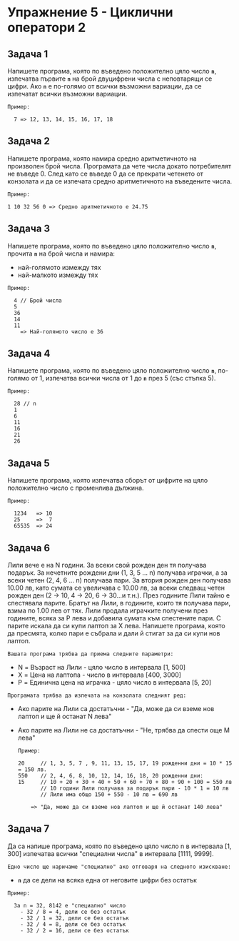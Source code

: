 # Упражнение 5 - Циклични оператори 2

## Задача 1

Напишете програма, която по въведено положително цяло число **`n`**, изпечатва първите **`n`** на брой 
двуцифрени числа с неповтарящи се цифри. Ако **`n`** е по-голямо 
от всички възможни вариации, да се изпечатат всички възможни вариации.

`Пример:`

      7 => 12, 13, 14, 15, 16, 17, 18
      
## Задача 2

Напишете програма, която намира средно аритметичното на произволен брой числа. 
Програмата да чете числа докато потребителят не въведе 0. След като се въведе 0 
да се прекрати четенето от конзолата и да се изпечата средно аритметичното на въведените числа.

`Пример:`

    1 10 32 56 0 => Средно аритметичното е 24.75
    
## Задача 3

Напишете програма, която по въведено цяло положително число **`n`**, прочита **`n`** на брой числа и намира:

* най-голямото измежду тях
* най-малкото измежду тях

`Пример:`

      4 // Брой числа
      5  
      36
      14
      11
        => Най-голямото число е 36
        
## Задача 4

Напишете програма, която по въведено цяло положително число **`n`**, 
по-голямо от 1, изпечатва всички числа от 1 до **`n`** през 5 (със стъпка 5).

`Пример:`

      28 // n
      1
      6
      11
      16
      21
      26

## Задача 5

Напишете програма, която изпечатва сборът от цифрите на цяло положително число с променлива дължина.

`Пример:`

      1234   => 10
      25     =>  7
      65535  => 24
      
## Задача 6
   Лили вече е на N години. За всеки свой рожден ден тя получава подарък. 
   За нечетните рождени дни (1, 3, 5 ... n) получава играчки, 
   а за всеки четен (2, 4, 6 ... n) получава пари. 
   За втория рожден ден получава 10.00 лв, като сумата се увеличава с 10.00 лв, 
   за всеки следващ четен рожден ден (2 -> 10, 4 -> 20, 6 -> 30...и т.н.). 
   През годините Лили тайно е спестявала парите. Братът на Лили, в годините, 
   които тя получава пари, взима по 1.00 лев от тях. 
   Лили продала играчките получени през годините, всяка за P лева и добавила сумата към спестените пари. 
   С парите искала да си купи лаптоп за X лева. Напишете програма, която да пресмята, 
   колко пари е събрала и дали й стигат за да си купи нов лаптоп.
   
`Вашата програма трябва да приема следните параметри:`
* N = Възраст на Лили -  цяло число в интервала [1, 500]
* X = Цена на лаптопа - число в интервала [400, 3000]
* P = Единична цена на играчка - цяло число в интервала [5, 20]

`Програмата трябва да изпечата на конзолата следният ред:`
* Ако парите на Лили са достатъчни     - "Да, може да си вземе нов лаптоп и ще й останат N лева"
* Ако парите на Лили не са достатъчни  - "Не, трябва да спести още М лева"

	`Пример:`
  
      20     // 1, 3, 5, 7 , 9, 11, 13, 15, 17, 19 рожденни дни = 10 * 15 = 150 лв.
      550    // 2, 4, 6, 8, 10, 12, 14, 16, 18, 20 рожденни дни: 
      15     // 10 + 20 + 30 + 40 + 50 + 60 + 70 + 80 + 90 + 100 = 550 лв
             // 10 години Лили получава за подарък пари - 10 * 1 = 10 лв
             // Лили има общо 150 + 550 - 10 лв = 690 лв
             
          => "Да, може да си вземе нов лаптоп и ще й останат 140 лева"
          
## Задача 7

Да са напише програма, която по въведено цяло число n в интервала [1, 300] изпечатва всички
"специални числа" в интервала [1111, 9999].

`Едно число ще наричаме "специално" ако отговаря на следното изискване:`
* **`n`** да се дели на всяка една от неговите цифри без остатък

`Пример:`

      За n = 32, 8142 е "специално" число
        - 32 / 8 = 4, дели се без остатък
        - 32 / 1 = 32, дели се без остатък
        - 32 / 4 = 8, дели се без остатък
        - 32 / 2 = 16, дели се без остатък

